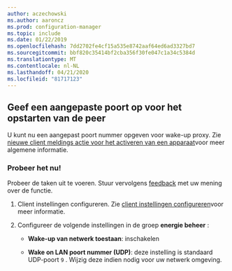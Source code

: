 ```yaml
---
author: aczechowski
ms.author: aaroncz
ms.prod: configuration-manager
ms.topic: include
ms.date: 01/22/2019
ms.openlocfilehash: 7dd2702fe4cf15a535e8742aaf64ed6ad3327bd7
ms.sourcegitcommit: bbf820c35414bf2cba356f30fe047c1a34c5384d
ms.translationtype: MT
ms.contentlocale: nl-NL
ms.lasthandoff: 04/21/2020
ms.locfileid: "81717123"
---
```

## <a name="specify-a-custom-port-for-peer-wakeup"></a><a name="bkmk_sleep"></a>Geef een aangepaste poort op voor het opstarten van de peer
<!--3605925-->

U kunt nu een aangepast poort nummer opgeven voor wake-up proxy. Zie [nieuwe client meldings actie voor het activeren van een apparaat](../../../capabilities-in-technical-preview-1810.md#bkmk_wakeup)voor meer algemene informatie.


### <a name="try-it-out"></a>Probeer het nu!

Probeer de taken uit te voeren. Stuur vervolgens [feedback](../../../../understand/find-help.md#product-feedback) met uw mening over de functie.

1. Client instellingen configureren. Zie [client instellingen configureren](../../../../clients/deploy/configure-client-settings.md)voor meer informatie.  

2. Configureer de volgende instellingen in de groep **energie beheer** :  

    - **Wake-up van netwerk toestaan**: inschakelen  

    - **Wake on LAN poort nummer (UDP)**: deze instelling is standaard UDP-poort `9` . Wijzig deze indien nodig voor uw netwerk omgeving.  


